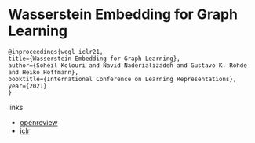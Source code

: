 # Wasserstein Embedding for Graph Learning

```
@inproceedings{wegl_iclr21,
title={Wasserstein Embedding for Graph Learning},
author={Soheil Kolouri and Navid Naderializadeh and Gustavo K. Rohde and Heiko Hoffmann},
booktitle={International Conference on Learning Representations},
year={2021}
}
```

links
- [openreview](https://openreview.net/forum?id=AAes_3W-2z)
- [iclr](https://iclr.cc/virtual/2021/poster/3182)
